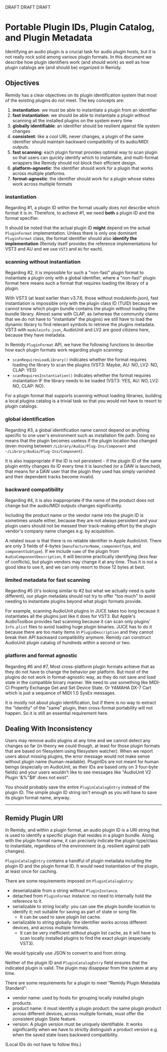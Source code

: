 
DRAFT DRAFT DRAFT

# Portable Plugin IDs, Plugin Catalog, and Plugin Metadata

Identifying an audio plugin is a crucial task for audio plugin hosts, but it is not really rock solid among various plugin formats. In this document we describe how plugin identifiers work (and should work) as well as how plugin catalogs are (and should be) organized in Remidy.

## Objectives

Remidy has a clear objectives on its plugin identification system that most of the existing plugins do not meet. The key concepts are:

1. **instantiation**: we must be able to instantiate a plugin from an identifier
2. **fast instantiation**: we should be able to instantiate a plugin without scanning all the installed plugins on the system every time
3. **globally identifiable**: an identifier should be resilient against file system changes
4. **consistent**: like a cool URL never changes, a plugin of the same identifier should maintain backward compatibility of its audio/MIDI outputs.
5. **fast scanning**: each plugin format provides optimal way to scan plugin so that users can quickly identify which to instantiate, and multi-format wrappers like Remidy should not block their efficient design.
6. **platform-agnostic**: the identifier should work for a plugin that works across multiple platforms.
7. **format-agnostic**: the identifier should work for a plugin whose states work across multiple formats

### instantiation

Regarding #1, a plugin ID within the format usually does not describe which format it is in. Therefore, to achieve #1, we need **both** a plugin ID and the format specifier.

It should be noted that the actual plugin ID **might** depend on the actual `PluginFormat` implementation. Unless there is only one dominant `PluginFormat` class, the format identifier should also **identify the implementation** (Remidy itself provides the reference implementations for VST3 and AU and we use `VST3` and `AU` for each).

### scanning without instantiation

Regarding #2, it is impossible for such a "non-fast" plugin format to instantiate a plugin only with a global identifier, where a "non-fast" plugin format here means such a format that requires loading the library of a plugin.

With VST3 (at least earlier than v3.7.6, those without moduleinfo.json), fast instantiation is impossible only with the plugin class ID (TUID) because we cannot know which plugin bundle contains the plugin without loading the bundle library. Almost same with CLAP, as (whereas the community claims that we do not have to "instantiate" the plugins) we still have to load the dynamic library to find relevant symbols to retrieve the plugins metadata. VST3 with `moduleinfo.json`, AudioUnit and LV2 are good citizens here, because they have metadata.

In Remidy `PluginFormat` API, we have the following functions to describe how each plugin formats work regarding plugin scanning:

- `scanRequiresLoadLibrary()` indicates whether the format requires loading the library to scan the plugins (VST3: Maybe, AU: NO, LV2: NO, CLAP: YES)
- `scanRequiresInstantiation()` indicates whether the format requires instantiation IF the library needs to be loaded (VST3: YES, AU: NO, LV2: NO, CLAP: NO).

For a plugin format that supports scanning without loading libraries, building a local plugins catalog is a trivial task so that you would not have to resort to plugin catalogs.

### global identification

Regarding #3, a global identification name cannot depend on anything specific to one user's environment such as installation file path. Doing so means 
that the plugin becomes useless if the plugin location has changed (even 
moving between `/Library/Audio/Plug-Ins/Component` and `~/Library/Audio/Plug-Ins/Component`).

It is also inappropriate if the ID is not persistent - if the plugin ID of the same plugin entity changes its ID every time it is launched (or a DAW is launched), that means for a DAW user that the plugin they used has simply vanished and their dependent tracks become invalid.

### backward compatibility

Regarding #4, it is also inappropriate if the name of the product does not change but the audio/MIDI outputs changes significantly.

Including the product name or the vendor name into the plugin ID is sometimes unsafe either, because they are not always persistent and your plugin users should not be messed their track-making effort by the plugin vendor's company name changes e.g. by acquisition.

A related issue is that there is no reliable identifier in Apple AudioUnit. There are only 3 fields of 4-bytes (`manufacturerName`, `componentType`, 
and `componentSubtype`). If we include `name` of the plugin from `AudioComponentDescription`, it will become practically identifying (less fear of conflicts), but plugin vendors may change it at any time. Thus it is not a good idea to use it, and we can only resort to those 12 bytes at best.

### limited metadata for fast scanning

Regarding #5 (it's looking similar to #2 but what we actually need is quite different), our plugin metadata should not try to offer "too much" to avoid needing to instantiate plugins beyond what plugin formats provide.

For example, scanning AudioUnit plugins in JUCE takes too long because it instantiates all the plugins just like it does for VST3. But Apple's AudioToolbox provides fast scanning because it can scan only plugins' `Info.plist` files to avoid loading huge plugin binaries. JUCE has to do it because there are too many items in `PluginDescription` and they cannot break their API backward compatibility anymore. Remidy can construct AudioUnit plugin catalog of hundreds within a second or two.

### platform and format agnostic

Regarding #6 and #7, Most cross-platform plugin formats achieve that as they do not have to change the behavior per platform. But most of the plugins do not work in format-agnostic way, as they do not save and load state in the compatible binary manner. We need to use something like MIDI-CI Property Exchange Get and Set Device State. Or YAMAHA DX-7 Cart which is just a sequence of MIDI 1.0 SysEx messages.

It is mostly not about plugin identification, but if there is no way to extract the "identity" of the "same" plugin, then cross-format portability will not happen. So it is still an essential requirement here.

## Dealing With Inconsistency

Users may remove audio plugins at any time and we cannot detect any changes so far (in theory we could though, at least for those plugin formats that are based on filesystem using filesystem watcher). When we report users about missing plugins, the error message would not make sense without plugin name (human-readable). PluginIDs are not meant for human beings (especially on AudioUnit, as their IDs are based only on 3 four-byte fields) and your users wouldn't like to see messages like "AudioUnit V2 Plugin '&%"$#' does not exist".

You should probably save the entire `PluginCatalogEntry` instead of the plugin ID. The simple plugin ID string isn't enough as you will have to save its plugin format name, anyway.

----

## Remidy Plugin URI

In Remidy, and within a plugin format, an audio plugin ID is a URI string that is used to identify a specific plugin that resides in a plugin bundle.
Along with the plugin format name, it can precisely indicate the plugin type/class to instantiate, regardless of the environment (e.g. resilient against path changes).


`PluginCatalogEntry` contains a handful of plugin metadata including the plugin ID and the plugin format ID. It would need instantiation of the plugin, at least once for caching.

There are some requirements imposed on `PluginCatalogEntry`:

- deserializable from a string without `PluginInstance`.
- detached from `PluginFormat` instance: no need to internally hold the reference to it.
- serializable to string locally: you can use the plugin bundle location to identify it; not suitable for saving as part of state or song file.
    - It can be used to save plugin list cache.
- serializable to string globally: the identifier works across different devices, and across multiple formats.
    - It can be very inefficient without plugin list cache, as it will have to scan locally installed plugins to find the exact plugin (especially VST3).

We would typically use JSON to convert to and from string.

Neither of the plugin ID and `PluginCatalogEntry` field ensures that the indicated plugin is valid.
The plugin may disappear from the system at any time.

There are some requirements for a plugin to meet "Remidy Plugin Metadata Standard":

- vendor name: used by hosts for grouping locally installed plugin products.
- product name: it must identify a plugin product: the same plugin product across different devices, across multiple formats, must offer the consistent plugin State feature.
- version: A plugin version must be uniquely identifiable.
  It works significantly when we have to strictly distinguish a product version e.g. when the saved state loses backward compatibility.

(Local IDs do not have to follow this.)
